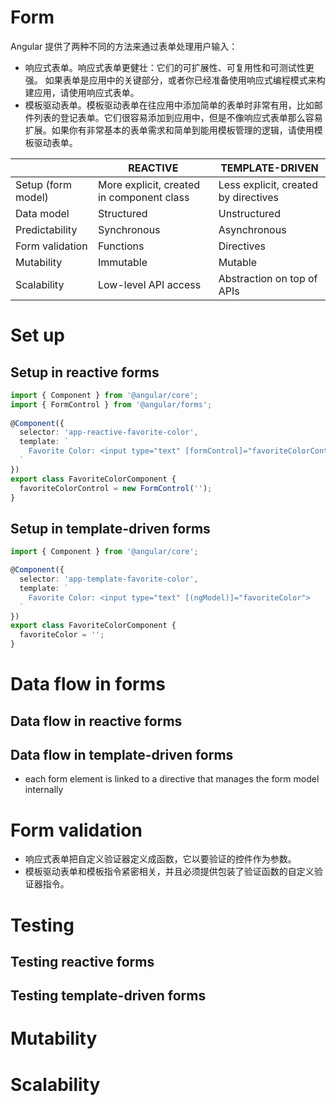 # Form
Angular 提供了两种不同的方法来通过表单处理用户输入：
- 响应式表单。响应式表单更健壮：它们的可扩展性、可复用性和可测试性更强。 如果表单是应用中的关键部分，或者你已经准备使用响应式编程模式来构建应用，请使用响应式表单。
- 模板驱动表单。模板驱动表单在往应用中添加简单的表单时非常有用，比如邮件列表的登记表单。它们很容易添加到应用中，但是不像响应式表单那么容易扩展。如果你有非常基本的表单需求和简单到能用模板管理的逻辑，请使用模板驱动表单。

|                    | REACTIVE                                  | TEMPLATE-DRIVEN                      |
|--------------------|-------------------------------------------|--------------------------------------|
| Setup (form model) | More explicit, created in component class | Less explicit, created by directives |
| Data model         | Structured                                | Unstructured                         |
| Predictability     | Synchronous                               | Asynchronous                         |
| Form validation    | Functions                                 | Directives                           |
| Mutability         | Immutable                                 | Mutable                              |
| Scalability        | Low-level API access                      | Abstraction on top of APIs           |


# Set up
## Setup in reactive forms
```typescript
import { Component } from '@angular/core';
import { FormControl } from '@angular/forms';
 
@Component({
  selector: 'app-reactive-favorite-color',
  template: `
    Favorite Color: <input type="text" [formControl]="favoriteColorControl">
  `
})
export class FavoriteColorComponent {
  favoriteColorControl = new FormControl('');
}
```


## Setup in template-driven forms
```typescript
import { Component } from '@angular/core';

@Component({
  selector: 'app-template-favorite-color',
  template: `
    Favorite Color: <input type="text" [(ngModel)]="favoriteColor">
  `
})
export class FavoriteColorComponent {
  favoriteColor = '';
}
```


# Data flow in forms
## Data flow in reactive forms

## Data flow in template-driven forms
- each form element is linked to a directive that manages the form model internally


# Form validation
- 响应式表单把自定义验证器定义成函数，它以要验证的控件作为参数。
- 模板驱动表单和模板指令紧密相关，并且必须提供包装了验证函数的自定义验证器指令。


# Testing
## Testing reactive forms


## Testing template-driven forms



# Mutability


# Scalability



